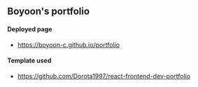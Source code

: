 ## Boyoon's portfolio

#### Deployed page
- https://boyoon-c.github.io/portfolio

#### Template used
- https://github.com/Dorota1997/react-frontend-dev-portfolio
